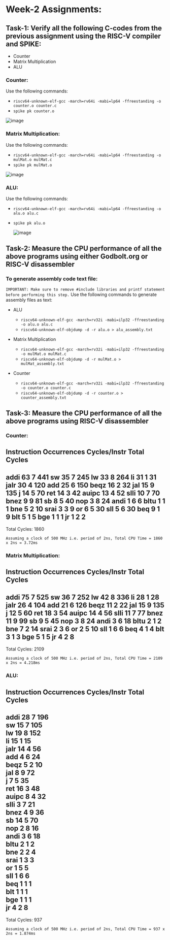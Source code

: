 # Week-2 Assignments:
## Task-1: Verify all the following C-codes from the previous assignment using the RISC-V compiler and SPIKE:
- Counter
- Matrix Multiplication
- ALU
### Counter:
Use the following commands:
- ```riscv64-unknown-elf-gcc -march=rv64i -mabi=lp64 -ffreestanding -o counter.o counter.c```
- ```spike pk counter.o```

![image](https://github.com/xeuke/RISCV-HDP/assets/20591370/2169e029-6482-45b9-9193-abfd17f5d925)

### Matrix Multiplication:
Use the following commands:
- ```riscv64-unknown-elf-gcc -march=rv64i -mabi=lp64 -ffreestanding -o mulMat.o mulMat.c```
- ```spike pk mulMat.o```
  
![image](https://github.com/xeuke/RISCV-HDP/assets/20591370/bc252cfd-7b3f-43a3-98a2-1b36e5241425)

###  ALU:
Use the following commands:
- ```riscv64-unknown-elf-gcc -march=rv64i -mabi=lp64 -ffreestanding -o alu.o alu.c```
- ```spike pk alu.o```
  
  ![image](https://github.com/xeuke/RISCV-HDP/assets/20591370/820aabb9-84ce-451e-8fb8-b3267a47bf1f)

## Task-2: Measure the CPU performance of all the above programs using either Godbolt.org or RISC-V disassembler

###  To generate assembly code text file:
```IMPORTANT: Make sure to remove #include libraries and printf statement before performing this step.```
Use the following commands to generate assembly files as text:
- ALU
  - ```riscv64-unknown-elf-gcc -march=rv32i -mabi=ilp32 -ffreestanding -o alu.o alu.c ```
  - ```riscv64-unknown-elf-objdump -d -r alu.o > alu_assembly.txt```

- Matrix Multiplication
  - ```riscv64-unknown-elf-gcc -march=rv32i -mabi=ilp32 -ffreestanding -o mulMat.o mulMat.c```
  - ```riscv64-unknown-elf-objdump -d -r mulMat.o > mulMat_assembly.txt```

- Counter
  - ```riscv64-unknown-elf-gcc -march=rv32i -mabi=ilp32 -ffreestanding -o counter.o counter.c```
  - ```riscv64-unknown-elf-objdump -d -r counter.o > counter_assembly.txt ```

## Task-3: Measure the CPU performance of all the above programs using RISC-V disassembler

###  Counter:

Instruction     Occurrences   Cycles/Instr   Total Cycles
--------------------------------------------------------
addi            63             7             441
sw              35             7             245
lw              33             8             264
li              31             1             31
jalr            30             4             120
add             25             6             150
beqz            16             2             32
jal             15             9             135
j               14             5             70
ret             14             3             42
auipc           13             4             52
slli            10             7             70
bnez             9             9             81
sb               8             5             40
nop              3             8             24
andi             1             6             6
bltu             1             1             1
bne              5             2             10
srai             3             3             9
or               6             5             30
sll              5             6             30
beq              9             1             9
blt              5             1             5
bge              1             1             1
jr               1             2             2
--------------------------------------------------------
Total Cycles: 1860

```Assuming a clock of 500 MHz i.e. period of 2ns, Total CPU Time = 1860 x 2ns = 3.72ms```

###  Matrix Multiplication:

Instruction     Occurrences   Cycles/Instr   Total Cycles
--------------------------------------------------------
addi            75             7             525
sw              36             7             252
lw              42             8             336
li              28             1             28
jalr            26             4             104
add             21             6             126
beqz            11             2             22
jal             15             9             135
j               12             5             60
ret             18             3             54
auipc           14             4             56
slli            11             7             77
bnez            11             9             99
sb              9              5             45
nop             3              8             24
andi            3              6             18
bltu            2              1             2
bne             7              2             14
srai            2              3             6
or              2              5             10
sll             1              6             6
beq             4              1             4
blt             3              1             3
bge             5              1             5
jr              4              2             8
--------------------------------------------------------
Total Cycles: 2109

```Assuming a clock of 500 MHz i.e. period of 2ns, Total CPU Time = 2109 x 2ns = 4.218ms```
###  ALU:

Instruction     Occurrences   Cycles/Instr   Total Cycles
--------------------------------------------------------
addi           28             7            196         
sw             15             7            105         
lw             19             8            152         
li             15             1            15          
jalr           14             4            56          
add            4              6            24          
beqz           5              2            10          
jal            8              9            72          
j              7              5            35          
ret            16             3            48          
auipc          8              4            32          
slli           3              7            21          
bnez           4              9            36          
sb             14             5            70          
nop            2              8            16          
andi           3              6            18          
bltu           2              1            2           
bne            2              2            4           
srai           1              3            3           
or             1              5            5           
sll            1              6            6           
beq            1              1            1           
blt            1              1            1           
bge            1              1            1           
jr             4              2            8           
--------------------------------------------------------
Total Cycles: 937


```Assuming a clock of 500 MHz i.e. period of 2ns, Total CPU Time = 937 x 2ns = 1.874ms```
